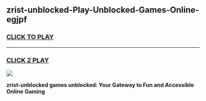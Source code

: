 
## zrist-unblocked-Play-Unblocked-Games-Online-egjpf
<h3>
<a href="https://premium76.site?title=zrist-unblocked&ref=25A">CLICK TO PLAY</a></h3>
<hr>

<h3>
<a href="https://premium76.site?title=zrist-unblocked&ref=25A">CLICK 2 PLAY</a>
  
</h3>

<a href="https://premium76.site?title=zrist-unblocked&ref=25A"><img src="https://clearcache.store/games.png"></a>


**zrist-unblocked games unblocked: Your Gateway to Fun and Accessible Online Gaming**
